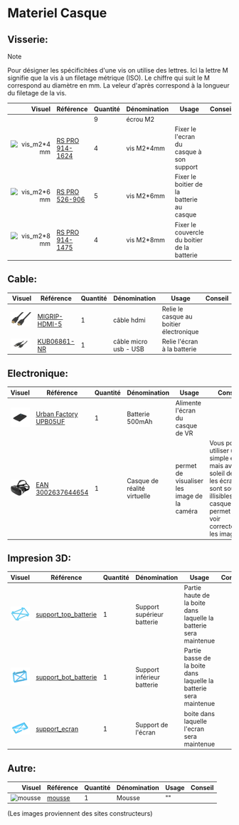 # Materiel Casque

## Visserie:

>[!Note]
>Pour désigner les spécificitées d'une vis on utilise des lettres. Ici la lettre M signifie que la vis à un filetage métrique (ISO). Le chiffre qui suit le M correspond au diamètre en mm. La veleur d'après correspond à la longueur du filetage de la vis.

| Visuel | Référence | Quantité | Dénomination | Usage | Conseil |
|-------:|-----------|----------|--------------------------|-----------------------------------------|----------|
|        |           |         9|écrou M2                  |                                         |          |
|![vis_m2*4mm]()        |[RS PRO 914-1624](https://fr.rs-online.com/web/p/vis-a-metaux/9141624)           |         4|vis M2*4mm                |Fixer le l'ecran du casque à son support              |          |
|![vis_m2*6mm]()        |[RS PRO 526-906](https://fr.rs-online.com/web/p/vis-a-metaux/0526906)           |         5|vis M2*6mm                |Fixer le boitier de la batterie au casque             |          |
|![vis_m2*8mm]()        |[RS PRO 914-1475](https://fr.rs-online.com/web/p/vis-a-metaux/9141475)           |         4|vis M2*8mm                |Fixer le couvercle du boitier de la batterie          |          |

## Cable:
| Visuel | Référence | Quantité | Dénomination | Usage | Conseil |
|-------:|-----------|----------|--------------------------|-----------------------------------------|----------|
|![cable_hdmi](pictures/equipments/casque/cable_hdmi.PNG)        |[MIGRIP-HDMI-5](https://fr.farnell.com/clever-little-box/migrip-hdmi-5/cable-hdmi-male-male-verrouillage/dp/2373729)           |         1|câble hdmi                | Relie le casque au boitier électronique |          |
|![cable_usb_micro_usb](pictures/equipments/boitier/usb_micro_usb.PNG)        |[KUB06861-NR](https://www.kubii.com/fr/alimentations/1501-1088-mini-cable-blanc-usb-micro-usb-kubii-3272496003491.html#/couleur-noir)           |         1|câble micro usb - USB     | Relie l'écran à la batterie             |          |


## Electronique:
| Visuel | Référence | Quantité | Dénomination | Usage | Conseil |
|-------:|-----------|----------|--------------------------|-----------------------------------------|----------|
|![batterie 5000](pictures/equipments/casque/Batterie.png)        |[Urban Factory UPB05UF](https://www.fnac.com/Batterie-externe-Urban-Factory-UPB05UF-Juicee-Max-Powerbank-5000-mAh-Noir/a16416729/w-4#omnsearchpos=4)       |         1| Batterie 500mAh           |Alimente l'écran du casque de VR            |          |
|![casque VR](pictures/equipments/casque/Casque-VR.png)        |[EAN 3002637644654](https://www.fnac.com/mp33894226/Casque-VR-pour-Smartphone-Realite-Virtuelle-Lunette-Jeux-Reglage-Universel/w-4#omnsearchpos=1)     |         1| Casque de réalité virtuelle          |permet de visualiser les image de la caméra             |Vous pouvez utiliser un simple écran, mais avec le soleil dehors les écrans sont souvent illisibles. Le casque permet de voir correctement les images;          |


## Impresion 3D:
| Visuel | Référence | Quantité | Dénomination | Usage | Conseil |
|-------:|-----------|----------|--------------------------|-----------------------------------------|----------|
|![support_top_batterie](pictures/3Dpart/casque/support_top_batterie_.PNG)        |[support_top_batterie](/../µKOSMOS/hardware/3Dprint_files/casque/Support_batterie_BOT.stl)|      1| Support supérieur batterie             |Partie haute de la boite dans laquelle la batterie sera maintenue                           |          |
|![support_boy_batterie](pictures/3Dpart/casque/support_bot_batterie_.PNG)        |[support_bot_batterie](/../µKOSMOS/hardware/3Dprint_files/casque/Support_batterie_TOP.stl)|      1| Support inférieur batterie              |Partie basse de la boite dans laquelle la batterie sera maintenue                           |          |
|![support_ecran](pictures/3Dpart/casque/support_ecran.PNG)           |[support_ecran](/../µKOSMOS/hardware/3Dprint_files/casque/Support_ecran.stl)|      1|Support de l'écran        |boite dans laquelle l'ecran sera maintenue                           |          |


## Autre:
| Visuel | Référence | Quantité | Dénomination | Usage | Conseil |
|-------:|-----------|----------|--------------------------|-----------------------------------------|----------|
|![mousse]()        |[mousse]()|      1|Mousse             |""                                |          |


(Les images proviennent des sites constructeurs)
